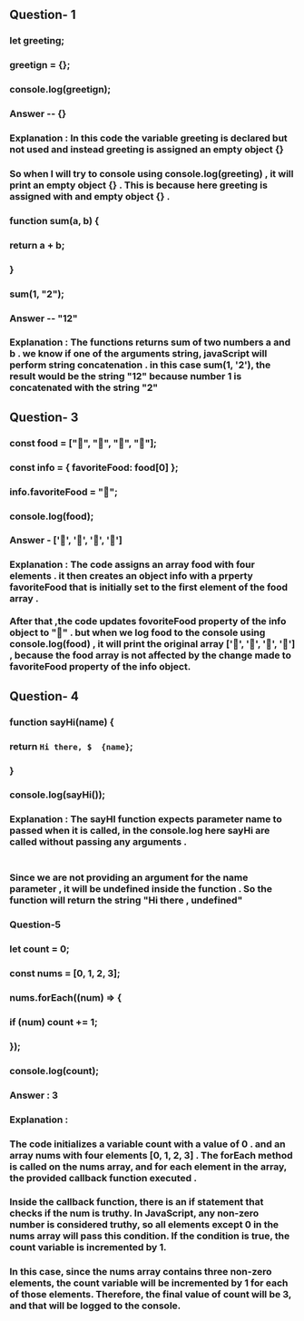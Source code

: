 
## Question- 1

### let greeting;
### greetign = {};
### console.log(greetign);

### Answer -- {}

### Explanation : In this code the variable greeting is declared but not used and instead greeting is assigned an empty object {}  <br/> 
### So when I will try to console using console.log(greeting) , it will print an empty object {} . This is because here greeting is assigned with and empty object {} .



### function sum(a, b) {
###  return a + b;
###   }
###  sum(1, "2");


### Answer -- "12"

### Explanation : The functions returns sum of two numbers a and b . we know if one of the arguments string, javaScript will perform string concatenation . in this case sum(1, '2'), the result would be the string "12" because number 1 is concatenated with the string "2" 

## Question- 3 
### const food = ["🍕", "🍫", "🥑", "🍔"];
### const info = { favoriteFood: food[0] };
### 
### info.favoriteFood = "🍝";
### 
### console.log(food);

### Answer - ['🍕', '🍫', '🥑', '🍔']

### Explanation : The code assigns an array food with four elements . it then creates an object info with a prperty favoriteFood that is initially set to the first element of the food array .<br/> <br/> After that ,the code updates fovoriteFood property of the info object to "🍝" . but when we log food to the console using console.log(food) , it will print the original array ['🍕', '🍫', '🥑', '🍔'] , because the food array is not affected by the change made to favoriteFood property of the info object. 

## Question- 4  
### function sayHi(name) {
###   return `Hi there, $  {name}`;
### }
### 
### console.log(sayHi());


### Explanation : The sayHI function expects parameter name to passed when it is called, in the console.log here sayHi are called without passing any arguments . <br/> <br/> 

### Since we are not providing an argument for the name parameter , it will be undefined inside the function . So the function will return the string "Hi there , undefined"


### Question-5
### let count = 0;
### const nums = [0, 1, 2, 3];
### 
### nums.forEach((num) => {
###   if (num) count += 1;
### });
### 
### console.log(count);

### Answer : 3 

### Explanation : 

### The code initializes a variable count with a value of 0 . and an array nums with four elements [0, 1, 2, 3] . The forEach method is called on the nums array, and for each element in the array, the provided callback function executed . <br/> 

### Inside the callback function, there is an if statement that checks if the num is truthy. In JavaScript, any non-zero number is considered truthy, so all elements except 0 in the nums array will pass this condition. If the condition is true, the count variable is incremented by 1.

### In this case, since the nums array contains three non-zero elements, the count variable will be incremented by 1 for each of those elements. Therefore, the final value of count will be 3, and that will be logged to the console.
